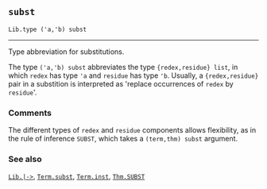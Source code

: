 ## `subst`

``` hol4
Lib.type ('a,'b) subst
```

------------------------------------------------------------------------

Type abbreviation for substitutions.

The type `('a,'b) subst` abbreviates the type `{redex,residue} list`, in
which `redex` has type `'a` and `residue` has type `'b`. Usually, a
`{redex,residue}` pair in a substition is interpreted as 'replace
occurrences of `redex` by `residue`'.

### Comments

The different types of `redex` and `residue` components allows
flexibility, as in the rule of inference `SUBST`, which takes a
`(term,thm) subst` argument.

### See also

[`Lib.|->`](#Lib..GZKQ4), [`Term.subst`](#Term.subst),
[`Term.inst`](#Term.inst), [`Thm.SUBST`](#Thm.SUBST)
